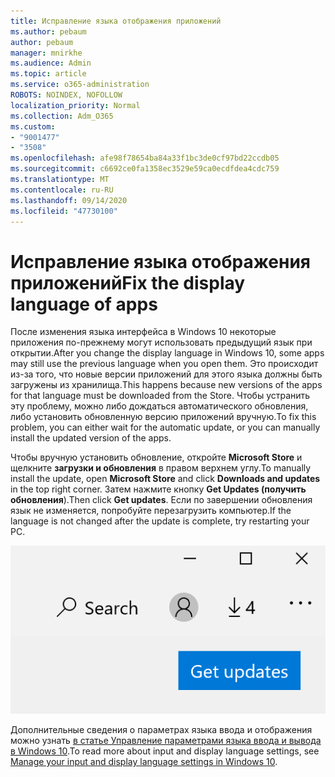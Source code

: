 ```yaml
---
title: Исправление языка отображения приложений
ms.author: pebaum
author: pebaum
manager: mnirkhe
ms.audience: Admin
ms.topic: article
ms.service: o365-administration
ROBOTS: NOINDEX, NOFOLLOW
localization_priority: Normal
ms.collection: Adm_O365
ms.custom:
- "9001477"
- "3508"
ms.openlocfilehash: afe98f78654ba84a33f1bc3de0cf97bd22ccdb05
ms.sourcegitcommit: c6692ce0fa1358ec3529e59ca0ecdfdea4cdc759
ms.translationtype: MT
ms.contentlocale: ru-RU
ms.lasthandoff: 09/14/2020
ms.locfileid: "47730100"
---
```

# <a name="fix-the-display-language-of-apps"></a><span data-ttu-id="3eb6b-102">Исправление языка отображения приложений</span><span class="sxs-lookup"><span data-stu-id="3eb6b-102">Fix the display language of apps</span></span>

<span data-ttu-id="3eb6b-103">После изменения языка интерфейса в Windows 10 некоторые приложения по-прежнему могут использовать предыдущий язык при открытии.</span><span class="sxs-lookup"><span data-stu-id="3eb6b-103">After you change the display language in Windows 10, some apps may still use the previous language when you open them.</span></span> <span data-ttu-id="3eb6b-104">Это происходит из-за того, что новые версии приложений для этого языка должны быть загружены из хранилища.</span><span class="sxs-lookup"><span data-stu-id="3eb6b-104">This happens because new versions of the apps for that language must be downloaded from the Store.</span></span> <span data-ttu-id="3eb6b-105">Чтобы устранить эту проблему, можно либо дождаться автоматического обновления, либо установить обновленную версию приложений вручную.</span><span class="sxs-lookup"><span data-stu-id="3eb6b-105">To fix this problem, you can either wait for the automatic update, or you can manually install the updated version of the apps.</span></span>

<span data-ttu-id="3eb6b-106">Чтобы вручную установить обновление, откройте **Microsoft Store** и щелкните **загрузки и обновления** в правом верхнем углу.</span><span class="sxs-lookup"><span data-stu-id="3eb6b-106">To manually install the update, open **Microsoft Store** and click **Downloads and updates** in the top right corner.</span></span> <span data-ttu-id="3eb6b-107">Затем нажмите кнопку **Get Updates (получить обновления**).</span><span class="sxs-lookup"><span data-stu-id="3eb6b-107">Then click **Get updates**.</span></span> <span data-ttu-id="3eb6b-108">Если по завершении обновления язык не изменяется, попробуйте перезагрузить компьютер.</span><span class="sxs-lookup"><span data-stu-id="3eb6b-108">If the language is not changed after the update is complete, try restarting your PC.</span></span>

![Получение обновлений.](media/get-updates.png)

<span data-ttu-id="3eb6b-110">Дополнительные сведения о параметрах языка ввода и отображения можно узнать [в статье Управление параметрами языка ввода и вывода в Windows 10](https://support.microsoft.com/help/4027670/windows-10-add-and-switch-input-and-display-language-preferences).</span><span class="sxs-lookup"><span data-stu-id="3eb6b-110">To read more about input and display language settings, see [Manage your input and display language settings in Windows 10](https://support.microsoft.com/help/4027670/windows-10-add-and-switch-input-and-display-language-preferences).</span></span>
